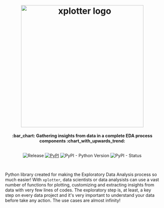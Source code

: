 <h1 align="center">
  <a href="https://pypi.org/project/xplotter/"><img src="https://i.imgur.com/mJ1ExBQ.jpg" height=400, weight=400, alt="xplotter logo"></a>
</h1>

<div align="center">
  <strong>:bar_chart: Gathering insights from data in a complete EDA process components :chart_with_upwards_trend:</strong>
</div>
<br/>

<div align="center">  
  
  ![Release](https://img.shields.io/badge/release-ok-brightgreen)
  [![PyPI](https://img.shields.io/pypi/v/filescope?color=blueviolet)](https://pypi.org/project/xplotter/)
  ![PyPI - Python Version](https://img.shields.io/pypi/pyversions/xplotter?color=green)
  ![PyPI - Status](https://img.shields.io/pypi/status/xplotter)

</div>
<br/>

Python library created for making the Exploratory Data Analysis process so much easier! With `xplotter`, data scientists or data analysists can use a vast number of functions for plotting, customizing and extracting insights from data with very few lines of codes. The exploratory step is, at least, a key step on every data project and it's very important to understand your data before take any action. The use cases are almost infinity!
